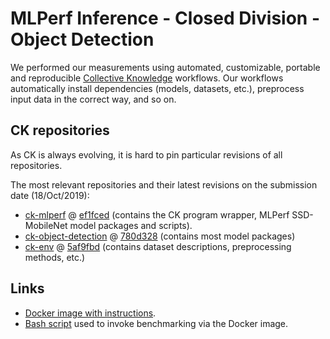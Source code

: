 # MLPerf Inference - Closed Division - Object Detection

We performed our measurements using automated, customizable, portable and reproducible
[Collective Knowledge](http://cknowledge.org) workflows. Our workflows automatically
install dependencies (models, datasets, etc.), preprocess input data in the correct way,
and so on.

## CK repositories

As CK is always evolving, it is hard to pin particular revisions of all repositories.

The most relevant repositories and their latest revisions on the submission date (18/Oct/2019):

- [ck-mlperf](https://github.com/ctuning/ck-mlperf) @ [ef1fced](https://github.com/ctuning/ck-mlperf/commit/ef1fcedd495fd03b5ad6d62d62c8ba271854f2ad) (contains the CK program wrapper, MLPerf SSD-MobileNet model packages and scripts).
- [ck-object-detection](https://github.com/ctuning/ck-object-detection) @ [780d328](https://github.com/ctuning/ck-object-detection/commit/780d3288ec19656cb60c5ad39b2486bbf0fbf97a) (contains most model packages)
- [ck-env](https://github.com/ctuning/ck-env) @ [5af9fbd](https://github.com/ctuning/ck-env/commit/5af9fbd93ad6c6465b631716645ad9442a333442) (contains dataset descriptions, preprocessing methods, etc.)

## Links
- [Docker image with instructions](https://github.com/ctuning/ck-mlperf/tree/master/docker/mlperf-inference-vision-with-ck.tensorrt.ubuntu-18.04).
- [Bash script](https://github.com/ctuning/ck-mlperf/tree/master/script/mlperf-inference-v0.5.closed.object-detection) used to invoke benchmarking via the Docker image.

